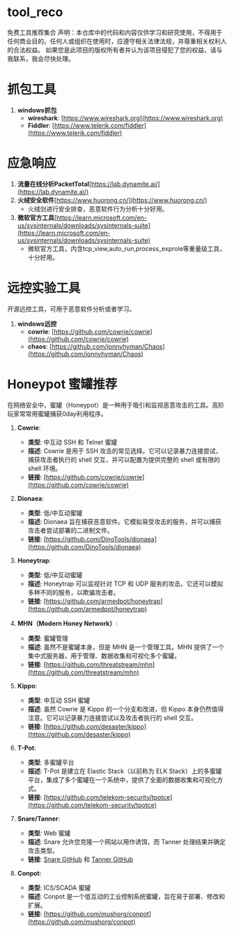 # tool_reco
免费工具推荐集合
声明：本仓库中的代码和内容仅供学习和研究使用，不得用于任何商业目的。任何人或组织在使用时，应遵守相关法律法规，并尊重相关权利人的合法权益。
如果您是此项目的版权所有者并认为该项目侵犯了您的权益，请与我联系，我会尽快处理。

# 抓包工具
1. **windows抓包**
   - **wireshark**: [https://www.wireshark.org](https://www.wireshark.org)
   - **Fiddler**: [https://www.telerik.com/fiddler](https://www.telerik.com/fiddler)

# 应急响应
1. **流量在线分析PacketTotal**[https://lab.dynamite.ai/](https://lab.dynamite.ai/)
2. **火绒安全软件**[https://www.huorong.cn/](https://www.huorong.cn/)
   - 火绒剑进行安全排查，恶意软件行为分析十分好用。
4. **微软官方工具**[https://learn.microsoft.com/en-us/sysinternals/downloads/sysinternals-suite](https://learn.microsoft.com/en-us/sysinternals/downloads/sysinternals-suite)
   - 微软官方工具，内含tcp_view,auto_run,process_exprole等重量级工具，十分好用。
   
# 远控实验工具
   开源远控工具，可用于恶意软件分析或者学习。
1. **windows远控**
   - **cowrie**: [https://github.com/cowrie/cowrie](https://github.com/cowrie/cowrie)
   - **chaos**: [https://github.com/jonnyhyman/Chaos](https://github.com/jonnyhyman/Chaos)


# Honeypot 蜜罐推荐

在网络安全中，蜜罐（Honeypot）是一种用于吸引和监视恶意攻击的工具。高阶玩家常常用蜜罐捕获0day利用程序。

1. **Cowrie**:
   - **类型**: 中互动 SSH 和 Telnet 蜜罐
   - **描述**: Cowrie 是用于 SSH 攻击的常见选择。它可以记录暴力连接尝试，捕获攻击者执行的 shell 交互，并可以配置为提供完整的 shell 或有限的 shell 环境。
   - **链接**: [https://github.com/cowrie/cowrie](https://github.com/cowrie/cowrie)

2. **Dionaea**:
   - **类型**: 低/中互动蜜罐
   - **描述**: Dionaea 旨在捕获恶意软件。它模拟易受攻击的服务，并可以捕获攻击者尝试部署的二进制文件。
   - **链接**: [https://github.com/DinoTools/dionaea](https://github.com/DinoTools/dionaea)

3. **Honeytrap**:
   - **类型**: 低/中互动蜜罐
   - **描述**: Honeytrap 可以监视针对 TCP 和 UDP 服务的攻击。它还可以模拟多种不同的服务，以欺骗攻击者。
   - **链接**: [https://github.com/armedpot/honeytrap](https://github.com/armedpot/honeytrap)

4. **MHN（Modern Honey Network）**:
   - **类型**: 蜜罐管理
   - **描述**: 虽然不是蜜罐本身，但是 MHN 是一个管理工具。MHN 提供了一个集中式服务器，用于管理、数据收集和可视化多个蜜罐。
   - **链接**: [https://github.com/threatstream/mhn](https://github.com/threatstream/mhn)

5. **Kippo**:
   - **类型**: 中互动 SSH 蜜罐
   - **描述**: 虽然 Cowrie 是 Kippo 的一个分支和改进，但 Kippo 本身仍然值得注意。它可以记录暴力连接尝试以及攻击者执行的 shell 交互。
   - **链接**: [https://github.com/desaster/kippo](https://github.com/desaster/kippo)

6. **T-Pot**:
   - **类型**: 多蜜罐平台
   - **描述**: T-Pot 是建立在 Elastic Stack（以前称为 ELK Stack）上的多蜜罐平台，集成了多个蜜罐在一个系统中，提供了全面的数据收集和可视化方式。
   - **链接**: [https://github.com/telekom-security/tpotce](https://github.com/telekom-security/tpotce)

7. **Snare/Tanner**:
   - **类型**: Web 蜜罐
   - **描述**: Snare 允许您克隆一个网站以用作诱饵，而 Tanner 处理结果并确定攻击类型。
   - **链接**: [Snare GitHub](https://github.com/mushorg/snare) 和 [Tanner GitHub](https://github.com/mushorg/tanner)

8. **Conpot**:
   - **类型**: ICS/SCADA 蜜罐
   - **描述**: Conpot 是一个低互动的工业控制系统蜜罐，旨在易于部署、修改和扩展。
   - **链接**: [https://github.com/mushorg/conpot](https://github.com/mushorg/conpot)



